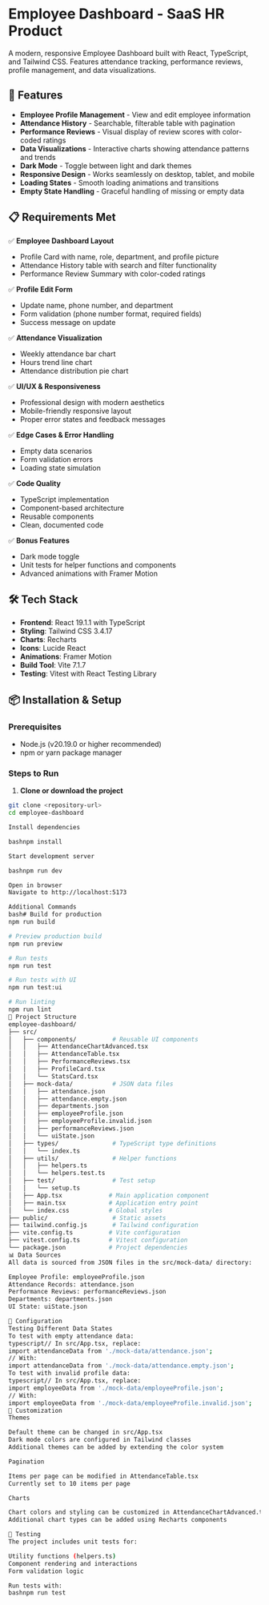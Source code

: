 # Employee Dashboard - SaaS HR Product

A modern, responsive Employee Dashboard built with React, TypeScript, and Tailwind CSS. Features attendance tracking, performance reviews, profile management, and data visualizations.

## 🚀 Features

- **Employee Profile Management** - View and edit employee information
- **Attendance History** - Searchable, filterable table with pagination
- **Performance Reviews** - Visual display of review scores with color-coded ratings
- **Data Visualizations** - Interactive charts showing attendance patterns and trends
- **Dark Mode** - Toggle between light and dark themes
- **Responsive Design** - Works seamlessly on desktop, tablet, and mobile
- **Loading States** - Smooth loading animations and transitions
- **Empty State Handling** - Graceful handling of missing or empty data

## 📋 Requirements Met

✅ **Employee Dashboard Layout**
- Profile Card with name, role, department, and profile picture
- Attendance History table with search and filter functionality
- Performance Review Summary with color-coded ratings

✅ **Profile Edit Form**
- Update name, phone number, and department
- Form validation (phone number format, required fields)
- Success message on update

✅ **Attendance Visualization**
- Weekly attendance bar chart
- Hours trend line chart
- Attendance distribution pie chart

✅ **UI/UX & Responsiveness**
- Professional design with modern aesthetics
- Mobile-friendly responsive layout
- Proper error states and feedback messages

✅ **Edge Cases & Error Handling**
- Empty data scenarios
- Form validation errors
- Loading state simulation

✅ **Code Quality**
- TypeScript implementation
- Component-based architecture
- Reusable components
- Clean, documented code

✅ **Bonus Features**
- Dark mode toggle
- Unit tests for helper functions and components
- Advanced animations with Framer Motion

## 🛠 Tech Stack

- **Frontend**: React 19.1.1 with TypeScript
- **Styling**: Tailwind CSS 3.4.17
- **Charts**: Recharts
- **Icons**: Lucide React
- **Animations**: Framer Motion
- **Build Tool**: Vite 7.1.7
- **Testing**: Vitest with React Testing Library

## 📦 Installation & Setup

### Prerequisites
- Node.js (v20.19.0 or higher recommended)
- npm or yarn package manager

### Steps to Run

1. **Clone or download the project**
```bash
git clone <repository-url>
cd employee-dashboard

Install dependencies

bashnpm install

Start development server

bashnpm run dev

Open in browser
Navigate to http://localhost:5173

Additional Commands
bash# Build for production
npm run build

# Preview production build
npm run preview

# Run tests
npm run test

# Run tests with UI
npm run test:ui

# Run linting
npm run lint
📁 Project Structure
employee-dashboard/
├── src/
│   ├── components/          # Reusable UI components
│   │   ├── AttendanceChartAdvanced.tsx
│   │   ├── AttendanceTable.tsx
│   │   ├── PerformanceReviews.tsx
│   │   ├── ProfileCard.tsx
│   │   └── StatsCard.tsx
│   ├── mock-data/           # JSON data files
│   │   ├── attendance.json
│   │   ├── attendance.empty.json
│   │   ├── departments.json
│   │   ├── employeeProfile.json
│   │   ├── employeeProfile.invalid.json
│   │   ├── performanceReviews.json
│   │   └── uiState.json
│   ├── types/               # TypeScript type definitions
│   │   └── index.ts
│   ├── utils/               # Helper functions
│   │   ├── helpers.ts
│   │   └── helpers.test.ts
│   ├── test/                # Test setup
│   │   └── setup.ts
│   ├── App.tsx             # Main application component
│   ├── main.tsx            # Application entry point
│   └── index.css           # Global styles
├── public/                  # Static assets
├── tailwind.config.js       # Tailwind configuration
├── vite.config.ts          # Vite configuration
├── vitest.config.ts        # Vitest configuration
└── package.json            # Project dependencies
📊 Data Sources
All data is sourced from JSON files in the src/mock-data/ directory:

Employee Profile: employeeProfile.json
Attendance Records: attendance.json
Performance Reviews: performanceReviews.json
Departments: departments.json
UI State: uiState.json

🔧 Configuration
Testing Different Data States
To test with empty attendance data:
typescript// In src/App.tsx, replace:
import attendanceData from './mock-data/attendance.json';
// With:
import attendanceData from './mock-data/attendance.empty.json';
To test with invalid profile data:
typescript// In src/App.tsx, replace:
import employeeData from './mock-data/employeeProfile.json';
// With:
import employeeData from './mock-data/employeeProfile.invalid.json';
🎨 Customization
Themes

Default theme can be changed in src/App.tsx
Dark mode colors are configured in Tailwind classes
Additional themes can be added by extending the color system

Pagination

Items per page can be modified in AttendanceTable.tsx
Currently set to 10 items per page

Charts

Chart colors and styling can be customized in AttendanceChartAdvanced.tsx
Additional chart types can be added using Recharts components

🧪 Testing
The project includes unit tests for:

Utility functions (helpers.ts)
Component rendering and interactions
Form validation logic

Run tests with:
bashnpm run test